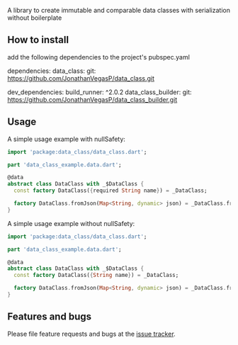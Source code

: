 A library to create immutable and comparable data classes with serialization without boilerplate

## How to install

add the following dependencies to the project's pubspec.yaml

dependencies:
    data_class:
        git: https://github.com/JonathanVegasP/data_class.git

dev_dependencies:
    build_runner: ^2.0.2
    data_class_builder:
        git: https://github.com/JonathanVegasP/data_class_builder.git

## Usage

A simple usage example with nullSafety:

```dart
import 'package:data_class/data_class.dart';

part 'data_class_example.data.dart';

@data
abstract class DataClass with _$DataClass {
  const factory DataClass({required String name}) = _DataClass;

  factory DataClass.fromJson(Map<String, dynamic> json) = _DataClass.fromJson;
}
```

A simple usage example without nullSafety:

```dart
import 'package:data_class/data_class.dart';

part 'data_class_example.data.dart';

@data
abstract class DataClass with _$DataClass {
  const factory DataClass({String name}) = _DataClass;

  factory DataClass.fromJson(Map<String, dynamic> json) = _DataClass.fromJson;
}
```

## Features and bugs

Please file feature requests and bugs at the [issue tracker][tracker].

[tracker]: https://github.com/JonathanVegasP/data_class/issues
